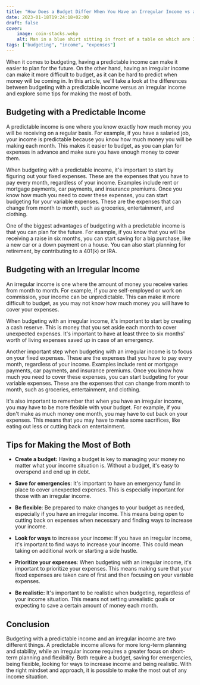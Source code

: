 ```yaml
---
title: "How Does a Budget Differ When You Have an Irregular Income vs a Predictable Income?"
date: 2023-01-18T19:24:18+02:00
draft: false
cover:
    image: coin-stacks.webp
    alt: Man in a blue shirt sitting in front of a table on which are 3 stacks of gold colored coins
tags: ["budgeting", "income", "expenses"]
---
```


When it comes to budgeting, having a predictable income can make it easier to plan for the future. On the other hand, having an irregular income can make it more difficult to budget, as it can be hard to predict when money will be coming in. In this article, we'll take a look at the differences between budgeting with a predictable income versus an irregular income and explore some tips for making the most of both.

## Budgeting with a Predictable Income

A predictable income is one where you know exactly how much money you will be receiving on a regular basis. For example, if you have a salaried job, your income is predictable because you know how much money you will be making each month. This makes it easier to budget, as you can plan for expenses in advance and make sure you have enough money to cover them.

When budgeting with a predictable income, it's important to start by figuring out your fixed expenses. These are the expenses that you have to pay every month, regardless of your income. Examples include rent or mortgage payments, car payments, and insurance premiums. Once you know how much you need to cover these expenses, you can start budgeting for your variable expenses. These are the expenses that can change from month to month, such as groceries, entertainment, and clothing.

One of the biggest advantages of budgeting with a predictable income is that you can plan for the future. For example, if you know that you will be receiving a raise in six months, you can start saving for a big purchase, like a new car or a down payment on a house. You can also start planning for retirement, by contributing to a 401(k) or IRA.

##  Budgeting with an Irregular Income

An irregular income is one where the amount of money you receive varies from month to month. For example, if you are self-employed or work on commission, your income can be unpredictable. This can make it more difficult to budget, as you may not know how much money you will have to cover your expenses.

When budgeting with an irregular income, it's important to start by creating a cash reserve. This is money that you set aside each month to cover unexpected expenses. It's important to have at least three to six months' worth of living expenses saved up in case of an emergency.

Another important step when budgeting with an irregular income is to focus on your fixed expenses. These are the expenses that you have to pay every month, regardless of your income. Examples include rent or mortgage payments, car payments, and insurance premiums. Once you know how much you need to cover these expenses, you can start budgeting for your variable expenses. These are the expenses that can change from month to month, such as groceries, entertainment, and clothing.

It's also important to remember that when you have an irregular income, you may have to be more flexible with your budget. For example, if you don't make as much money one month, you may have to cut back on your expenses. This means that you may have to make some sacrifices, like eating out less or cutting back on entertainment.

## Tips for Making the Most of Both

- **Create a budget:** Having a budget is key to managing your money no matter what your income situation is. Without a budget, it's easy to overspend and end up in debt.

- **Save for emergencies**: It's important to have an emergency fund in place to cover unexpected expenses. This is especially important for those with an irregular income.

- **Be flexible**: Be prepared to make changes to your budget as needed, especially if you have an irregular income. This means being open to cutting back on expenses when necessary and finding ways to increase your income.

- **Look for ways** to increase your income: If you have an irregular income, it's important to find ways to increase your income. This could mean taking on additional work or starting a side hustle.

- **Prioritize your expenses**: When budgeting with an irregular income, it's important to prioritize your expenses. This means making sure that your fixed expenses are taken care of first and then focusing on your variable expenses.

- **Be realistic:** It's important to be realistic when budgeting, regardless of your income situation. This means not setting unrealistic goals or expecting to save a certain amount of money each month.

## Conclusion

Budgeting with a predictable income and an irregular income are two different things. A predictable income allows for more long-term planning and stability, while an irregular income requires a greater focus on short-term planning and flexibility. Both require a budget, saving for emergencies, being flexible, looking for ways to increase income and being realistic. With the right mindset and approach, it is possible to make the most out of any income situation.

